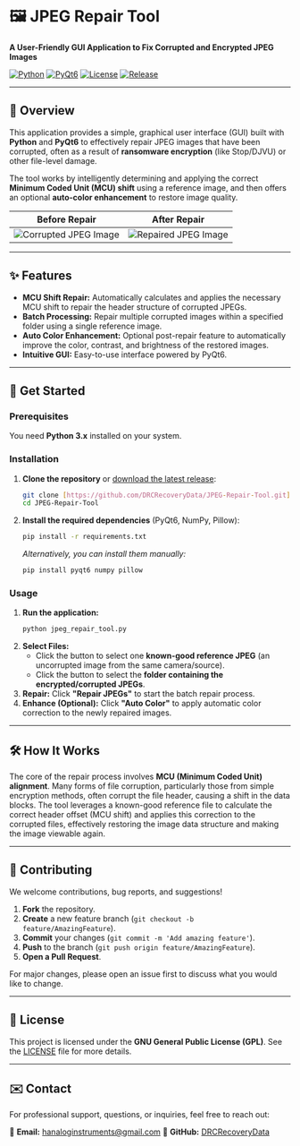# 🖼️ JPEG Repair Tool

**A User-Friendly GUI Application to Fix Corrupted and Encrypted JPEG Images**

[![Python](https://img.shields.io/badge/Python-3.x-blue?style=for-the-badge&logo=python&logoColor=white)](https://www.python.org/)
[![PyQt6](https://img.shields.io/badge/GUI-PyQt6-538CC9?style=for-the-badge&logo=qt&logoColor=white)](https://www.riverbankcomputing.com/software/pyqt/intro)
[![License](https://img.shields.io/github/license/DRCRecoveryData/JPEG-Repair-Tool?style=for-the-badge&color=green)](https://github.com/DRCRecoveryData/JPEG-Repair-Tool/blob/main/LICENSE)
[![Release](https://img.shields.io/github/v/release/DRCRecoveryData/JPEG-Repair-Tool?label=Latest%20Release&style=for-the-badge&include_prereleases)](https://github.com/DRCRecoveryData/JPEG-Repair-Tool/releases)

---

## 📸 Overview

This application provides a simple, graphical user interface (GUI) built with **Python** and **PyQt6** to effectively repair JPEG images that have been corrupted, often as a result of **ransomware encryption** (like Stop/DJVU) or other file-level damage.

The tool works by intelligently determining and applying the correct **Minimum Coded Unit (MCU) shift** using a reference image, and then offers an optional **auto-color enhancement** to restore image quality.

| Before Repair | After Repair |
| :---: | :---: |
| ![Corrupted JPEG Image](https://github.com/user-attachments/assets/82e97354-ef79-4ef9-81e1-2fc5b8b39a56) | ![Repaired JPEG Image](https://github.com/user-attachments/assets/83c6fe1b-befb-4e07-9e01-c1791315b6cd) |

---

## ✨ Features

* **MCU Shift Repair:** Automatically calculates and applies the necessary MCU shift to repair the header structure of corrupted JPEGs.
* **Batch Processing:** Repair multiple corrupted images within a specified folder using a single reference image.
* **Auto Color Enhancement:** Optional post-repair feature to automatically improve the color, contrast, and brightness of the restored images.
* **Intuitive GUI:** Easy-to-use interface powered by PyQt6.

---

## 🚀 Get Started

### Prerequisites

You need **Python 3.x** installed on your system.

### Installation

1.  **Clone the repository** or [download the latest release](https://github.com/DRCRecoveryData/JPEG-Repair-Tool/releases):
    ```sh
    git clone [https://github.com/DRCRecoveryData/JPEG-Repair-Tool.git](https://github.com/DRCRecoveryData/JPEG-Repair-Tool.git)
    cd JPEG-Repair-Tool
    ```

2.  **Install the required dependencies** (PyQt6, NumPy, Pillow):
    ```sh
    pip install -r requirements.txt
    ```
    *Alternatively, you can install them manually:*
    ```sh
    pip install pyqt6 numpy pillow
    ```

### Usage

1.  **Run the application:**
    ```sh
    python jpeg_repair_tool.py
    ```
2.  **Select Files:**
    * Click the button to select one **known-good reference JPEG** (an uncorrupted image from the same camera/source).
    * Click the button to select the **folder containing the encrypted/corrupted JPEGs**.
3.  **Repair:** Click **"Repair JPEGs"** to start the batch repair process.
4.  **Enhance (Optional):** Click **"Auto Color"** to apply automatic color correction to the newly repaired images.

---

## 🛠️ How It Works

The core of the repair process involves **MCU (Minimum Coded Unit) alignment**. Many forms of file corruption, particularly those from simple encryption methods, often corrupt the file header, causing a shift in the data blocks. The tool leverages a known-good reference file to calculate the correct header offset (MCU shift) and applies this correction to the corrupted files, effectively restoring the image data structure and making the image viewable again.

---

## 🤝 Contributing

We welcome contributions, bug reports, and suggestions!

1.  **Fork** the repository.
2.  **Create** a new feature branch (`git checkout -b feature/AmazingFeature`).
3.  **Commit** your changes (`git commit -m 'Add amazing feature'`).
4.  **Push** to the branch (`git push origin feature/AmazingFeature`).
5.  **Open a Pull Request**.

For major changes, please open an issue first to discuss what you would like to change.

---

## 📄 License

This project is licensed under the **GNU General Public License (GPL)**. See the [LICENSE](LICENSE) file for more details.

---

## ✉️ Contact

For professional support, questions, or inquiries, feel free to reach out:

📧 **Email:** [hanaloginstruments@gmail.com](mailto:hanaloginstruments@gmail.com)
🔗 **GitHub:** [DRCRecoveryData](https://github.com/DRCRecoveryData)
